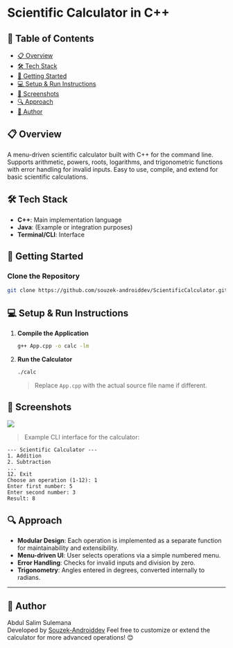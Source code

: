 # Scientific Calculator in C++

## 📑 Table of Contents
- [📋 Overview](#overview)
- [🛠 Tech Stack](#-tech-stack)
- [🚀 Getting Started](#-getting-started)
- [💻 Setup & Run Instructions](#-setup--run-instructions)
- [📸 Screenshots](#-screenshots)
- [🔍 Approach](#-approach)
- [👤 Author](#-author)

## 📋 Overview
A menu-driven scientific calculator built with C++ for the command line. Supports arithmetic, powers, roots, logarithms, and trigonometric functions with error handling for invalid inputs. Easy to use, compile, and extend for basic scientific calculations.

## 🛠 Tech Stack
- **C++**: Main implementation language
- **Java**: (Example or integration purposes)
- **Terminal/CLI**: Interface

## 🚀 Getting Started

### Clone the Repository
```sh
git clone https://github.com/souzek-androiddev/ScientificCalculator.git
```

## 💻 Setup & Run Instructions

1. **Compile the Application**
   ```sh
   g++ App.cpp -o calc -lm
   ```
2. **Run the Calculator**
   ```sh
   ./calc
   ```
   > Replace `App.cpp` with the actual source file name if different.

## 📸 Screenshots

<img src="https://github.com/Souzek-Androiddev/ScientificCalculator/edit/main/Scientific-Calculator Screenshot 2025-09-07 020144.png">

> Example CLI interface for the calculator:

```
--- Scientific Calculator ---
1. Addition
2. Subtraction
...
12. Exit
Choose an operation (1-12): 1
Enter first number: 5
Enter second number: 3
Result: 8
```

## 🔍 Approach

- **Modular Design**: Each operation is implemented as a separate function for maintainability and extensibility.
- **Menu-driven UI**: User selects operations via a simple numbered menu.
- **Error Handling**: Checks for invalid inputs and division by zero.
- **Trigonometry**: Angles entered in degrees, converted internally to radians.

---

## 👤 Author

Abdul Salim Sulemana  
Developed by [Souzek-Androiddev](https://github.com/Souzek-Androiddev)
Feel free to customize or extend the calculator for more advanced operations! 😊
